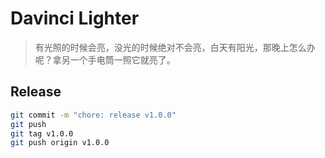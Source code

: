 # Davinci Lighter

> 有光照的时候会亮，没光的时候绝对不会亮，白天有阳光，那晚上怎么办呢？拿另一个手电筒一照它就亮了。


## Release

```bash
git commit -m "chore: release v1.0.0"
git push
git tag v1.0.0
git push origin v1.0.0
```
